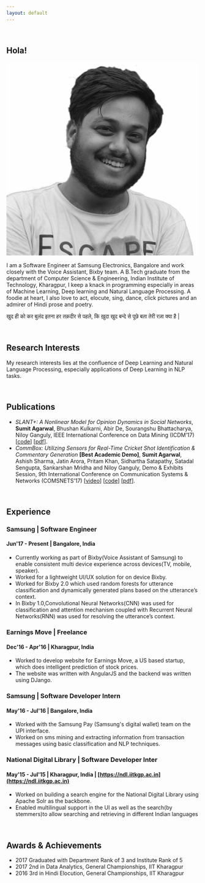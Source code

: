 ```yaml
---
layout: default
---
```

<br>

## Hola!

<img class="profile-picture" src="sumit.jpg">

I am a Software Engineer at Samsung Electronics, Bangalore and work closely with the Voice Assistant, Bixby team. A B.Tech graduate from the department of Computer Science & Engineering, Indian Institute of Technology, Kharagpur, I keep a knack in programming especially in areas of Machine Learning, Deep learning and Natural Language Processing. A foodie at heart, I also love to act, elocute, sing, dance, click pictures and an admirer of Hindi prose and poetry.

खुद ही को कर बुलंद इतना हर तक़दीर से पहले,
कि ख़ुदा खुद बन्दे से पूछे बता तेरी रज़ा क्या है |

<br>

## Research Interests

My research interests lies at the confluence of Deep Learning and Natural Language Processing, especially applications of Deep Learning in NLP tasks.

<br>

## Publications

- *SLANT+: A Nonlinear Model for Opinion Dynamics in Social Networks*, **Sumit Agarwal**, Bhushan Kulkarni, Abir De, Sourangshu Bhattacharya, Niloy Ganguly, IEEE International Conference on Data Mining (ICDM’17)
\[[code](https://github.com/iamagarwalsumit/SLANT-Plus)\] \[[pdf](papers/SLANT+.pdf)\].
- *CommBox: Utilizing Sensors for Real-Time Cricket Shot Identification & Commentary Generation* **[Best Academic Demo]**, **Sumit Agarwal**, Ashish Sharma, Jatin Arora, Pritam Khan, Sidhartha Satapathy, Satadal Sengupta, Sankarshan Mridha and Niloy Ganguly, Demo & Exhibits Session, 9th International Conference on Communication Systems & Networks (COMSNETS’17) \[[video](https://www.youtube.com/watch?v=X4mZVrhCy1Y)\] \[[code](https://github.com/iamagarwalsumit/Commbox)\] \[[pdf](papers/COMSNETS-CommBox.pdf)\].

<br>

## Experience

### Samsung | Software Engineer
#### Jun'17 - Present | Bangalore, India

- Currently working as part of Bixby(Voice Assistant of Samsung) to enable consistent multi device experience across devices(TV, mobile, speaker).
- Worked for a lightweight UI/UX solution for on device Bixby.
- Worked for Bixby 2.0 which used random forests for utterance classification and dynamically generated plans based on the utterance’s context.
- In Bixby 1.0,Convolutional Neural Networks(CNN) was used for classification and attention mechanism coupled with Recurrent Neural Networks(RNN) was used for resolving the utterance’s context.

### Earnings Move | Freelance
#### Dec'16 - Apr'16 | Kharagpur, India

- Worked to develop website for Earnings Move, a US based startup, which does intelligent prediction of stock prices.
- The website was written with AngularJS and the backend was written using DJango.

### Samsung | Software Developer Intern
#### May'16 - Jul'16 | Bangalore, India

- Worked with the Samsung Pay (Samsung's digital wallet) team on the UPI interface.
- Worked on sms mining and extracting information from transaction messages using basic classification and NLP techniques.

### National Digital Library | Software Developer Inter
#### May'15 - Jul'15 | Kharagpur, India | [https://ndl.iitkgp.ac.in](https://ndl.iitkgp.ac.in)

- Worked on building a search engine for the National Digital Library using Apache Solr as the backbone.
- Enabled multilingual support in the UI as well as the search(by stemmers)to allow searching and retrieving in different Indian languages

<br>

## Awards & Achievements

- 2017   Graduated with Department Rank of 3 and Institute Rank of 5
- 2017   2nd in Data Analytics, General Championships, IIT Kharagpur
- 2016   3rd in Hindi Elocution, General Championships, IIT Kharagpur
